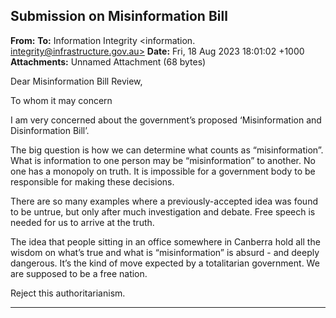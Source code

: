 ## Submission on Misinformation Bill

**From:**
**To:** Information Integrity <information. [integrity@infrastructure.gov.au>](mailto:information._integrity@infrastructure.gov.au)
**Date:** Fri, 18 Aug 2023 18:01:02 +1000
**Attachments:** Unnamed Attachment (68 bytes)

Dear Misinformation Bill Review,

To whom it may concern

I am very concerned about the government’s proposed ‘Misinformation and Disinformation Bill’.

The big question is how we can determine what counts as “misinformation”. What is information to one person may be
“misinformation” to another. No one has a monopoly on truth. It is impossible for a government body to be responsible
for making these decisions.

There are so many examples where a previously-accepted idea was found to be untrue, but only after much
investigation and debate. Free speech is needed for us to arrive at the truth.

The idea that people sitting in an office somewhere in Canberra hold all the wisdom on what’s true and what is
“misinformation” is absurd     - and deeply dangerous. It’s the kind of move expected by a totalitarian government. We
are supposed to be a free nation.

Reject this authoritarianism.


-----

